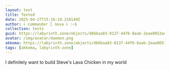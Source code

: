 ```yaml
---
layout: text
title: Texted
date: 2025-04-27T15:16:19.218149Z
author: ⸸ commander ░ nova ⸸ :~$
collection: texts
guid: https://labyrinth.zone/objects/d66baa83-0137-44f6-8aab-2eae0053ad5f
avatar: /img/avatar/daemon.png
akkoma: https://labyrinth.zone/objects/d66baa83-0137-44f6-8aab-2eae0053ad5f
tags: [akkoma, labyrinth-zone]
---
```


<p>I definitely want to build Steve's Lava Chicken in my world</p>